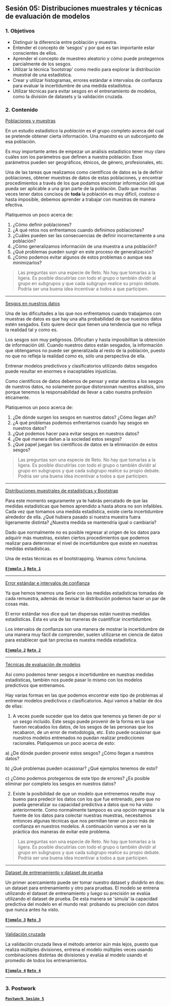 
## Sesión 05: Distribuciones muestrales y técnicas de evaluación de modelos

### 1. Objetivos

- Distinguir la diferencia entre población y muestra.
- Entender el concepto de 'sesgos' y por qué es tan importante estar conscientes de ellos.
- Aprender el concepto de muestreo aleatorio y cómo puede protegernos parcialmente de los sesgos.
- Utilizar la técnica 'bootstrap' como medio para explorar la distribución muestral de una estadística.
- Crear y utilizar histogramas, errores estándar e intervalos de confianza para evaluar la incertidumbre de una medida estadística.
- Utilizar técnicas para evitar sesgos en el entrenamiento de modelos, como la división de datasets y la validación cruzada.

### 2. Contenido

<ins>Poblaciones y muestras</ins>

En un estudio estadístico la *población* es el grupo completo acerca del cual se pretende obtener cierta información. Una *muestra* es un subconjunto de esa población.

Es muy importante antes de empezar un análisis estadístico tener muy claro cuáles son los parámetros que definen a nuestra población. Esos parámetros pueden ser geográficos, étnicos, de género, profesionales, etc.

Una de las tareas que realizamos como científicos de datos es la de definir poblaciones, obtener muestras de datos de estas poblaciones, y encontrar procedimientos a través de los que podamos encontrar información útil que pueda ser aplicable a una gran parte de la población. Dado que muchas veces tener datos concisos de **toda** la población es muy difícil, costoso o hasta imposible, debemos aprender a trabajar con muestras de manera efectiva.

Platiquemos un poco acerca de:

1. ¿Cómo definir poblaciones?
2. ¿A qué retos nos enfrentamos cuando definimos poblaciones?
3. ¿Cuáles pueden ser las consecuencias de definir incorrectamente a una población?
4. ¿Cómo generalizamos información de una muestra a una población?
5. ¿Qué problemas pueden surgir en este proceso de generalización?
6. ¿Cómo podemos evitar algunos de estos problemas o aunque sea minimizarlos?

> Las preguntas son una especie de Reto. No hay que tomarlas a la ligera. Es posible discutirlas con todo el grupo o también dividir al grupo en subgrupos y que cada subgrupo realice su propio debate. Podría ser una buena idea incentivar a todos a que participen.

---

<ins>Sesgos en nuestros datos</ins>

Una de las dificultades a las que nos enfrentamos cuando trabajamos con muestras de datos es que hay una alta probabilidad de que nuestros datos estén sesgados. Esto quiere decir que tienen una tendencia que no refleja la realidad tal y como es.

Los sesgos son muy peligrosos. Dificultan y hasta imposibilitan la obtención de información útil. Cuando nuestros datos están sesgados, la información que obtengamos no puede ser generalizada  al resto de la población, puesto no que no refleja la realidad como es, sólo una perspectiva de ella.

Entrenar modelos predictivos y clasificatorios utilizando datos sesgados puede resultar en enormes e inaceptables injusticias.

Como científicos de datos debemos de pensar y estar atentos a los sesgos de nuestros datos, no solamente porque distorsionan nuestros análisis, sino porque tenemos la responsabilidad de llevar a cabo nuestra profesión éticamente.

Platiquemos un poco acerca de:

1. ¿De dónde surgen los sesgos en nuestros datos? ¿Cómo llegan ahí?
2. ¿A qué problemas podemos enfrentarnos cuando hay sesgos en nuestros datos?
3. ¿Qué podemos hacer para evitar sesgos en nuestros datos?
4. ¿De qué manera dañan a la sociedad estos sesgos?
5. ¿Qué papel juegan los científicos de datos en la eliminación de estos sesgos?

> Las preguntas son una especie de Reto. No hay que tomarlas a la ligera. Es posible discutirlas con todo el grupo o también dividir al grupo en subgrupos y que cada subgrupo realice su propio debate. Podría ser una buena idea incentivar a todos a que participen.

---

<ins>Distribuciones muestrales de estadísticas y Bootstrap</ins>

Para este momento seguramente ya te habrás percatado de que las medidas estadísticas que hemos aprendido a hasta ahora no son infalibles. Cada vez que tomamos una medida estadística, existe cierta incertidumbre alrededor de ella. ¿Qué hubiera pasado si nuestra muestra fuera ligeramente distinta? ¿Nuestra medida se mantendría igual o cambiaría?

Dado que normalmente no es posible regresar al origen de los datos para adquirir más muestras, existen ciertos procedimientos que podemos realizar para determinar el nivel de incertidumbre que existe en nuestras medidas estadísticas.

Una de estas técnicas es el bootstrapping. Veamos cómo funciona.

>

[**`Ejemplo 1`**](Ejemplo-01/bootstrap.ipynb)
[**`Reto 1`**](Reto-01/bootstrap.ipynb)

---

<ins>Error estándar e intervalos de confianza</ins>

Ya que hemos tenemos una Serie con las medidas estadísticas tomadas de cada remuestra, además de revisar la distribución podemos hacer un par de cosas más.

El error estándar nos dice qué tan dispersas están nuestras medidas estadísticas. Esta es una de las maneras de cuantificar incertidumbre.

Los intervalos de confianza son una manera de mostrar la incertidumbre de una manera muy fácil de comprender, suelen utilizarse en ciencia de datos para establecer qué tan precisa es nuestra medida estadística.

>

[**`Ejemplo 2`**](Ejemplo-02/error_estandar_e_intervalos_de_confianza.ipynb)
[**`Reto 2`**](Reto-02/error_estandar_e_intervalos_de_confianza.ipynb)

---

<ins>Técnicas de evaluación de modelos</ins>

Así como podemos tener sesgos e incertidumbre en nuestras medidas estadísticas, también nos puede pasar lo mismo con los modelos predictivos que entrenamos.

Hay varias formas en las que podemos encontrar este tipo de problemas al entrenar modelos predictivos o clasificatorios. Aquí vamos a hablar de dos de ellas:

1. A veces puede suceder que los datos que tenemos ya tienen de por sí un sesgo incluido. Este sesgo puede provenir de la forma en la que fueron recabados los datos, de los sesgos de las personas que los recabaron, de un error de metodología, etc. Esto puede ocasionar que nuestros modelos entrenados no puedan realizar predicciones racionales. Platiquemos un poco acerca de esto:

  a) ¿De dónde pueden provenir estos sesgos? ¿Cómo llegan a nuestros datos?
  
  b) ¿Qué problemas pueden ocasionar? ¿Qué ejemplos tenemos de esto?
  
  c) ¿Cómo podemos protegernos de este tipo de errores? ¿Es posible eliminar por completo los sesgos en nuestros datos?

2. Existe la posibilidad de que un modelo que entrenemos resulte muy bueno para predecir los datos con los que fue entrenado, pero que no pueda generalizar su capacidad predictiva a datos que no ha visto anteriormente. Como normalmente tampoco es una opción regresar a la fuente de los datos para colectar nuestras muestras, necesitamos entonces algunas técnicas que nos permitan tener un poco más de confianza en nuestros modelos. A continuación vamos a ver en la práctica dos maneras de evitar este problema.

> Las preguntas son una especie de Reto. No hay que tomarlas a la ligera. Es posible discutirlas con todo el grupo o también dividir al grupo en subgrupos y que cada subgrupo realice su propio debate. Podría ser una buena idea incentivar a todos a que participen.

---

<ins>Dataset de entrenamiento y dataset de prueba</ins>

Un primer acercamiento puede ser tomar nuestro dataset y dividirlo en dos: un dataset para entrenamiento y otro para pruebas. El modelo se entrena utilizando el dataset de entrenamiento y luego su precisión se evalúa utilizando el dataset de prueba. De esta manera se 'simula' la capacidad predictiva del modelo en el mundo real: probando su precisión con datos que nunca antes ha visto.

>

[**`Ejemplo 3`**](Ejemplo-03/entrenamiento_y_prueba.ipynb)
[**`Reto 3`**](Reto-03/entrenamiento_y_prueba.ipynb)

---

<ins>Validación cruzada</ins>

La validación cruzada lleva el método anterior aún más lejos, puesto que realiza múltiples divisiones, entrena el modelo múltiples veces usando combinaciones distintas de divisiones y evalúa al modelo usando el promedio de todos los entrenamientos.

>

[**`Ejemplo 4`**](Ejemplo-04/validacion_cruzada.ipynb)
[**`Reto 4`**](Reto-04/validacion_cruzada.ipynb)

---

### 3. Postwork

[**`Postwork Sesión 5`**](Postwork/Readme.md)

